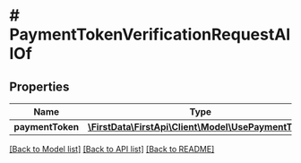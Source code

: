 # # PaymentTokenVerificationRequestAllOf

## Properties

Name | Type | Description | Notes
------------ | ------------- | ------------- | -------------
**paymentToken** | [**\FirstData\FirstApi\Client\Model\UsePaymentToken**](UsePaymentToken.md) |  | 

[[Back to Model list]](../../README.md#documentation-for-models) [[Back to API list]](../../README.md#documentation-for-api-endpoints) [[Back to README]](../../README.md)


